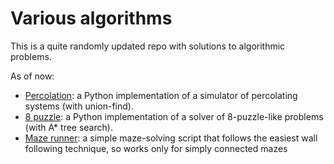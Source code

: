 # Various algorithms

This is a quite randomly updated repo with solutions to algorithmic problems.

As of now:
* [Percolation](percolation/percolation.py): a Python implementation of a simulator of percolating systems (with union-find).
* [8 puzzle](8puzzle/8puzzle.py): a Python implementation of a solver of 8-puzzle-like problems (with A* tree search).
* [Maze runner](maze-wall-follower/wallfollower.py): a simple maze-solving script that follows the easiest wall following technique, so works only for simply connected mazes
